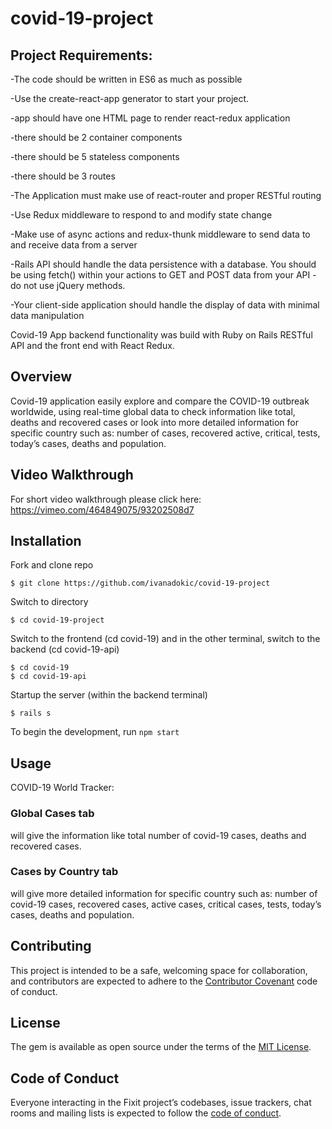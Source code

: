 # covid-19-project

## Project Requirements:

-The code should be written in ES6 as much as possible

-Use the create-react-app generator to start your project.

-app should have one HTML page to render react-redux application

-there should be 2 container components

-there should be 5 stateless components

-there should be 3 routes

-The Application must make use of react-router and proper RESTful routing

-Use Redux middleware to respond to and modify state change

-Make use of async actions and redux-thunk middleware to send data to and receive data from a server

-Rails API should handle the data persistence with a database. You should be using fetch() within your actions to GET and POST data from your API - do not use jQuery methods.

-Your client-side application should handle the display of data with minimal data manipulation

Covid-19 App backend functionality was build with Ruby on Rails RESTful API and the front end with React Redux.

## Overview

Covid-19 application easily explore and compare the COVID-19 outbreak worldwide, using real-time global data to check information like total, deaths and recovered cases or look into more detailed information for specific country such as: number of cases, recovered active, critical, tests, today’s cases, deaths and population.

## Video Walkthrough

For short video walkthrough please click here:
https://vimeo.com/464849075/93202508d7

## Installation

Fork and clone repo

    $ git clone https://github.com/ivanadokic/covid-19-project

Switch to directory

    $ cd covid-19-project

Switch to the frontend (cd covid-19) and in the other terminal, switch to the backend (cd covid-19-api)

    $ cd covid-19
    $ cd covid-19-api

Startup the server (within the backend terminal)

    $ rails s
  
To begin the development, run `npm start`

## Usage
COVID-19 World Tracker:
### Global Cases tab
will give the information like total number of covid-19 cases, deaths and recovered cases.

### Cases by Country tab
will give more detailed information for specific country such as: number of covid-19 cases, recovered cases, active cases, critical cases, tests, today’s cases, deaths and population.


## Contributing

This project is intended to be a safe, welcoming space for collaboration, and contributors are expected to adhere to the [Contributor Covenant](http://contributor-covenant.org) code of conduct.

## License

The gem is available as open source under the terms of the [MIT License](https://opensource.org/licenses/MIT).

## Code of Conduct

Everyone interacting in the Fixit project’s codebases, issue trackers, chat rooms and mailing lists is expected to follow the [code of conduct](https://github.com/<AnnaWijetunga>/book_selector/blob/master/CODE_OF_CONDUCT.md).
